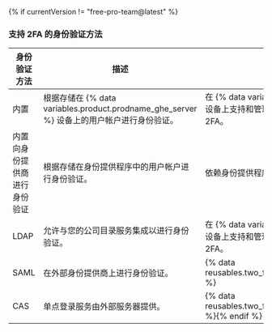 {% if currentVersion != "free-pro-team@latest" %}
### 支持 2FA 的身份验证方法

| 身份验证方法         | 描述                                                                            | 双重身份验证支持                                                                                                                     |
| -------------- | ----------------------------------------------------------------------------- | ---------------------------------------------------------------------------------------------------------------------------- |
| 内置             | 根据存储在 {% data variables.product.prodname_ghe_server %} 设备上的用户帐户进行身份验证。 | 在 {% data variables.product.prodname_ghe_server %} 设备上支持和管理。 组织管理员可要求对组织的成员启用 2FA。 |{% if currentVersion != "free-pro-team@latest" %}
| 内置向身份提供商进行身份验证 | 根据存储在身份提供程序中的用户帐户进行身份验证。                                                      | 依赖身份提供程序。{% endif %}
| LDAP           | 允许与您的公司目录服务集成以进行身份验证。                                                         | 在 {% data variables.product.prodname_ghe_server %} 设备上支持和管理。 组织管理员可要求对组织的成员启用 2FA。                                    |
| SAML           | 在外部身份提供商上进行身份验证。                                                              | {% data reusables.two_fa.2fa_not_supported_with_saml_and_cas %}                                                   |
| CAS            | 单点登录服务由外部服务器提供。                                                               | {% data reusables.two_fa.2fa_not_supported_with_saml_and_cas %}{% endif %}
